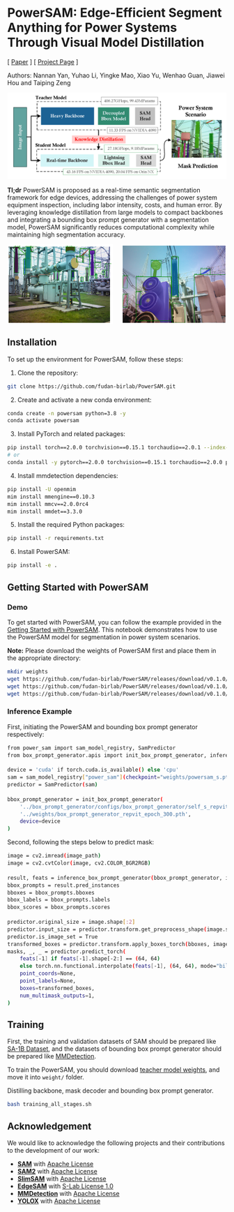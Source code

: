 # PowerSAM: Edge-Efficient Segment Anything for Power Systems Through Visual Model Distillation

[ [Paper](https://github.com/fudan-birlab/PowerSAM) ] [ [Project Page](https://fudan-birlab.github.io/PowerSAM/) ]

Authors: Nannan Yan, Yuhao Li, Yingke Mao, Xiao Yu, Wenhao Guan, Jiawei Hou and
Taiping Zeng

![Realtime SAM](figs/fig-toppic.png)

**Tl;dr** PowerSAM is proposed as a real-time semantic segmentation framework for edge devices, addressing the challenges of power system equipment inspection, including labor intensity, costs, and human error. By leveraging knowledge distillation from large models to compact backbones and integrating a bounding box prompt generator with a segmentation model, PowerSAM significantly reduces computational complexity while maintaining high segmentation accuracy.

<div style="display: flex; justify-content: space-between;">
  <img src="figs/pred_1.png" alt="Image 1" style="width: 48%;">
  <img src="figs/pred_2.png" alt="Image 2" style="width: 48%;">
</div>

## Installation

To set up the environment for PowerSAM, follow these steps:

1. Clone the repository:
```sh
git clone https://github.com/fudan-birlab/PowerSAM.git
```

2. Create and activate a new conda environment:
```sh
conda create -n powersam python=3.8 -y
conda activate powersam
```

3. Install PyTorch and related packages:
```sh
pip install torch==2.0.0 torchvision==0.15.1 torchaudio==2.0.1 --index-url https://download.pytorch.org/whl/cu118
# or
conda install -y pytorch==2.0.0 torchvision==0.15.1 torchaudio==2.0.0 pytorch-cuda=11.8 -c pytorch -c nvidia
```

4. Install mmdetection dependencies:
```sh
pip install -U openmim
mim install mmengine==0.10.3
mim install mmcv==2.0.0rc4
mim install mmdet==3.3.0
```

5. Install the required Python packages:
```sh
pip install -r requirements.txt
```

6. Install PowerSAM:
```sh
pip install -e .
```

## Getting Started with PowerSAM

### Demo
To get started with PowerSAM, you can follow the example provided in the [Getting Started with PowerSAM](notebooks/powersam_demo.ipynb). This notebook demonstrates how to use the PowerSAM model for segmentation in power system scenarios.

**Note:** Please download the weights of PowerSAM first and place them in the appropriate directory:
```sh
mkdir weights
wget https://github.com/fudan-birlab/PowerSAM/releases/download/v0.1.0/powersam_b.pth -O weights/powersam_b.pth
wget https://github.com/fudan-birlab/PowerSAM/releases/download/v0.1.0/powersam_s.pth -O weights/powersam_s.pth
wget https://github.com/fudan-birlab/PowerSAM/releases/download/v0.1.0/box_prompt_generator_repvit_epoch_300.pth -O weights/box_prompt_generator_repvit_epoch_300.pth
```

### Inference Example
First, initiating the PowerSAM and bounding box prompt generator respectively:
```sh
from power_sam import sam_model_registry, SamPredictor
from box_prompt_generator.apis import init_box_prompt_generator, inference_box_prompt_generator

device = 'cuda' if torch.cuda.is_available() else 'cpu'
sam = sam_model_registry["power_sam"](checkpoint="weights/powersam_s.pth", arch="m0").to(device=device)
predictor = SamPredictor(sam)

bbox_prompt_generator = init_box_prompt_generator(
    '../box_prompt_generator/configs/box_prompt_generator/self_s_repvit_m0.py',
    '../weights/box_prompt_generator_repvit_epoch_300.pth',
    device=device
)
```

Second, following the steps below to predict mask:
```sh
image = cv2.imread(image_path)
image = cv2.cvtColor(image, cv2.COLOR_BGR2RGB)

result, feats = inference_box_prompt_generator(bbox_prompt_generator, image, return_feats=True)
bbox_prompts = result.pred_instances
bboxes = bbox_prompts.bboxes
bbox_labels = bbox_prompts.labels
bbox_scores = bbox_prompts.scores

predictor.original_size = image.shape[:2]
predictor.input_size = predictor.transform.get_preprocess_shape(image.shape[0], image.shape[1], predictor.transform.target_length)
predictor.is_image_set = True
transformed_boxes = predictor.transform.apply_boxes_torch(bboxes, image.shape[:2])
masks, _, _ = predictor.predict_torch(
    feats[-1] if feats[-1].shape[-2:] == (64, 64)
    else torch.nn.functional.interpolate(feats[-1], (64, 64), mode="bilinear"),
    point_coords=None,
    point_labels=None,
    boxes=transformed_boxes,
    num_multimask_outputs=1,
)
```

## Training

First, the training and validation datasets of SAM should be prepared like [SA-1B Dataset](https://ai.meta.com/datasets/segment-anything/), and the datasets of bounding box prompt generator should be prepared like [MMDetection](https://mmdetection.readthedocs.io/en/latest/user_guides/dataset_prepare.html).

To train the PowerSAM, you should download [teacher model weights](https://dl.fbaipublicfiles.com/segment_anything/sam_vit_b_01ec64.pth), and move it into `weight/` folder.

Distilling backbone, mask decoder and bounding box prompt generator.
```sh
bash training_all_stages.sh
```

## Acknowledgement

We would like to acknowledge the following projects and their contributions to the development of our work:

- **[SAM](https://github.com/facebookresearch/segment-anything)** with [Apache License](https://github.com/facebookresearch/segment-anything/blob/main/LICENSE)
- **[SAM2](https://github.com/facebookresearch/segment-anything)** with [Apache License](https://github.com/facebookresearch/segment-anything/blob/main/LICENSE)
- **[SlimSAM](https://github.com/czg1225/SlimSAM)** with [Apache License](https://github.com/czg1225/SlimSAM/blob/master/LICENSE)
- **[EdgeSAM](https://github.com/chongzhou96/EdgeSAM)** with [S-Lab License 1.0](https://github.com/chongzhou96/EdgeSAM/blob/master/LICENSE)
- **[MMDetection](https://github.com/open-mmlab/mmdetection)** with [Apache License](https://github.com/open-mmlab/mmdetection/blob/main/LICENSE)
- **[YOLOX](https://github.com/Megvii-BaseDetection/YOLOX)** with [Apache License](https://github.com/Megvii-BaseDetection/YOLOX/blob/main/LICENSE)

